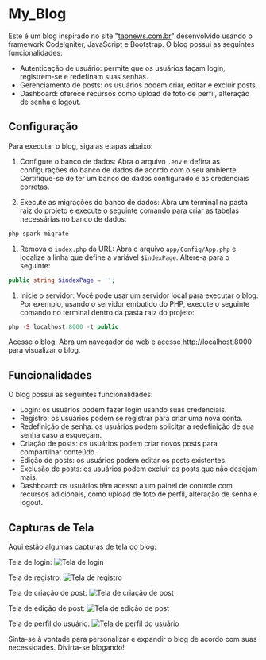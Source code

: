 # My_Blog

Este é um blog inspirado no site "[tabnews.com.br](https://www.tabnews.com.br/)" desenvolvido usando o framework CodeIgniter, JavaScript e Bootstrap. O blog possui as seguintes funcionalidades:

- Autenticação de usuário: permite que os usuários façam login, registrem-se e redefinam suas senhas.
- Gerenciamento de posts: os usuários podem criar, editar e excluir posts.
- Dashboard: oferece recursos como upload de foto de perfil, alteração de senha e logout.

## Configuração

Para executar o blog, siga as etapas abaixo:

1. Configure o banco de dados: Abra o arquivo `.env` e defina as configurações do banco de dados de acordo com o seu ambiente. Certifique-se de ter um banco de dados configurado e as credenciais corretas.

2. Execute as migrações do banco de dados: Abra um terminal na pasta raiz do projeto e execute o seguinte comando para criar as tabelas necessárias no banco de dados:

```php
php spark migrate

```

1. Remova o `index.php` da URL: Abra o arquivo `app/Config/App.php` e localize a linha que define a variável `$indexPage`. Altere-a para o seguinte:

```php
public string $indexPage = '';

```

1. Inicie o servidor: Você pode usar um servidor local para executar o blog. Por exemplo, usando o servidor embutido do PHP, execute o seguinte comando no terminal dentro da pasta raiz do projeto:

```php
php -S localhost:8000 -t public

```

Acesse o blog: Abra um navegador da web e acesse [http://localhost:8000](http://localhost:8000) para visualizar o blog.

## Funcionalidades

O blog possui as seguintes funcionalidades:

- Login: os usuários podem fazer login usando suas credenciais.
- Registro: os usuários podem se registrar para criar uma nova conta.
- Redefinição de senha: os usuários podem solicitar a redefinição de sua senha caso a esqueçam.
- Criação de posts: os usuários podem criar novos posts para compartilhar conteúdo.
- Edição de posts: os usuários podem editar os posts existentes.
- Exclusão de posts: os usuários podem excluir os posts que não desejam mais.
- Dashboard: os usuários têm acesso a um painel de controle com recursos adicionais, como upload de foto de perfil, alteração de senha e logout.

## Capturas de Tela

Aqui estão algumas capturas de tela do blog:

Tela de login:
![Tela de login](caminho/para/tela_de_login.png)

Tela de registro:
![Tela de registro](caminho/para/tela_de_registro.png)

Tela de criação de post:
![Tela de criação de post](caminho/para/tela_de_criacao_de_post.png)

Tela de edição de post:
![Tela de edição de post](caminho/para/tela_de_edicao_de_post.png)

Tela de perfil do usuário:
![Tela de perfil do usuário](caminho/para/tela_de_perfil_do_usuario.png)

Sinta-se à vontade para personalizar e expandir o blog de acordo com suas necessidades. Divirta-se blogando!

